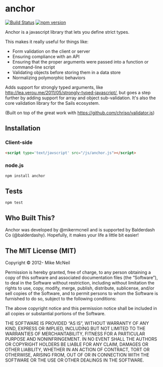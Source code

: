 anchor
======
[![Build Status](https://travis-ci.org/sailsjs/anchor.svg?branch=master)](https://travis-ci.org/sailsjs/anchor)
[![npm version](https://badge.fury.io/js/anchor.svg)](http://badge.fury.io/js/anchor)

Anchor is a javascript library that lets you define strict types.
<!-- err todo: It also helps you validate and normalize the usage of command line scripts and even individual functions. -->

This makes it really useful for things like:
+ Form validation on the client or server
+ Ensuring compliance with an API
+ Ensuring that the proper arguments were passed into a function or command-line script
+ Validating objects before storing them in a data store
+ Normalizing polymorphic behaviors

Adds support for strongly typed arguments, like http://lea.verou.me/2011/05/strongly-typed-javascript/, but goes a step further by adding support for array and object sub-validation.
It's also the core validation library for the Sails ecosystem. 

(Built on top of the great work with https://github.com/chriso/validator.js)

## Installation

### Client-side
```html
<script type='text/javscript' src="/js/anchor.js"></script>
```

### node.js
```bash
npm install anchor
```

<!--

## Basic Usage
```javascript
var anchor = require('anchor');

var userData = 'some string';

// This will guarantee that userData is a string
// If it's not, an error will be thrown
userData = anchor(userData).to('string');

// If you want to handle the error instead of throwing it, use a callback
anchor('something').to("string", function (err) {
  // Err is an error object with a subset of the original data that didn't pass
  // Specifying a callback will prevent an error from being thrown
});

```

## Objects
```javascript

// Limit data to match these requirements
var requirements = anchor({
  name: 'string',
  avatar: {
    path: 'string'
    name: 'string',
    size: 'int',
    type: 'string'
  }
});

// Unvalidated data from the user
var userData = {
  name: 'Elvis',
  avatar: {
    path: '/tmp/2Gf8ahagjg42.jpg',
    name: '2Gf8ahagjg42.jpg',
    size: 382944
    type: 'image/jpeg'
  }
};

// Verify that the userData at least contains your requirements
// It can have EXTRA keys, but it MUST have the keys you specify
anchor(userData).to(requirements);

```

-->

<!--
## Custom rules

Anchor also supports custom validation rules.
```javascript

// Define a compound validation rule using anchor types
anchor.define('file').as({
  name: 'string',
  type: 'string',
  size: 'int',
  type: 'int'
});

// Define a custom rule using a function
anchor.define('supportedFruit').as(function (fruit) {
  return fruit === 'orange' || fruit === 'apple' || fruit === 'grape';
});


// you can use your new validation rules like any standard anchor data type:
anchor(someUserData).to({
  name: 'string',
  avatar: 'file'
});

anchor(someUserData).to({
  fruit: 'supportedFruit'
});
```

We bundled a handful of useful defaults:
```javascript
anchor(someUserData).to({
  id: 'int',
  name: 'string',
  phone: 'phone',
  creditcard: 'creditcard',
  joinDate: 'date',
  email: 'email',
  twitterHandle: 'twitter'
});
```


The example below demonstrates the complete list of supported default data types:
```javascript
anchor(userData).to({
  id: 'int',
  name: 'string',
  phone: 'phone',
  creditcard: 'creditcard',
  joinDate: 'date',
  email: 'email',
  twitterHandle: 'twitter',
  homepage: 'url',
  
  // This requires any data
  someData: {},
  
  // This will require a list of >=0 hex colors
  favoriteColors: ['htmlcolor'],
  
  // This will require a list of >=0 badge objects, as defined:
  badges: [{
    name: 'string',
    // This will require a list of privilege objects, as defined:
    privileges: [{
      id: 'int'
      permission: 'string'
    }]
  }]
});
```


## Functions

> TODO: Support for functions is incomplete.  If you'd like to contribute, please reach out at @balderdashy!

It also has built-in usage to verify the arguments of a function.
This lets you be confident that the arguments are what you expect.
```javascript
$.get = anchor($.get).usage(
  // You can specify multiple usages
  ['urlish',{}, 'function'],
  ['urlish','function'],
  ['urlish',{}],
  ['urlish']
);

// The following usage will throw an error because agasdg is not urlish
$.get('agasdg', {}, function (){})

// You can use the same callback from above in your definition to handle the error yourself
$.get = anchor($.get).usage(
  ['urlish',{}, 'function'],
  ['urlish','function'],
  ['urlish',{}],
  ['urlish'],
  function (err) {
  // Do something about the error here
});
```

### Multiple usages and Argument normalization

But sometimes you want to support several different argument structures.  
And to do that, you have to, either explicitly or implicitly, name those arguments so your function can know which one was which, irrespective of how the arguments are specified.
Here's how you specify multiple usages:

```javascript



// This will create a copy of the function that only allows usage that explicitly declares an id
var getById = anchor(
  function (args) {
    // the args object is constructed based on the arguments and usage you define below
    $.get(args.endpoint, {
      id: args.id
    }, args.done);
  })
  
  // Here you can define your named arguments as temporal custom data types, 
  // each with their OWN validation rules
  .args({
    endpoint: 'urlish',
    id: 'int'
    done: 'function'
  })
  
  // To pass valiation, the user arguments must match at least one of the usages below
  // and each argument must pass its validation definition above
  .usage(
    ['endpoint', 'id', 'done'],
    
    // Callback is optional
    ['endpoint', 'id']
  );
```


### Call it any way you want
Now the cool part.  You can call your new function any of the following ways:

```javascript
$.getById('/user',3,cb);
$.getById('/user',3);
```



## Default values
You can also specify default values.  If it's not required, if a value listed in defaults is undefined, the default value will be substituted.  A value should not have a default AND be required-- one or the other.

Here's an example for an object's keys:
```javascript
anchor(myObj)
  .to({
    id: 'int'
    name: 'string',
    friends: [{
      id: 'int'
    }]
  })
  .defaults({
    name: 'Anonymous',
    friends: [{
      id: 'int',
      name: 'Anonymous'
    }]
  })
```

And here's an example for a function's arguments:
```javascript
anchor(myFunction)
  .args({
    id: 'int',
    options: {}
  })
  .defaults({
    
  }),
  .usage(
    ['id'],
    ['options']
    ['id', 'options']
  );
```




## Asynchronous Usage / Promises
Anchor can also help you normalize your synchronous and asynchronous functions into a uniform api.  It allows you to support both last-argument-callback (Node standard) and promise usage out of the box.

> TODO



## Express/Connect Usage
```javascript
app.use(require('anchor'));

// ...

function createUser (req,res,next) {
  // Any errors will be handled by Express/Connect
  var params = req.anchor.to({
    id: 'int',
    name: 'string'
  });
  
  
  // Do stuff here
  // This could be anything-- we chose to demonstrate a create method 
  // in this case from our favorite ORM, Waterline (http://github.com/mikermcneil/waterline)
   async.auto([
        
      // Create the user itself
      user: User.create(params).done,
      
      // Grant permission for the user to administer itself
      permission: Permission.create({
        targetModel : 'user',
        targetId    : params.id,
        UserId      : params.id,
      }).done
      
    ], function (err, results) {
    
      // Just basic usage, but this prevents you from dealing with non-existent values and null pointers
      // both when providing a consistent API on the server-side 
      // AND when marshalling server-sent data on the client-side
      // i.e. this sucks: user.friends && user.friends.length && user.friends[0] && user.friends[0].id
      var user = res.anchor(results.user).to({
        id: 'int',
        name: 'string',
        email: 'email',
        friends: [{
          id: 'int',
          name: 'string',
          email: 'string'
        }]
      });
      
      // Respond with JSON
      // Could just pass the user object, 
      // but in this case we're demonstrating a custom mapping 
      // (like you might use to implement a custom, predefined API)
      // You can safely know all the .'s you're using won't result in any errors, since you validated this above
      res.json({
        user_id           : user.id,
        user_full_name    : user.name,
        user_email_address: user.email,
        friends           : user.friends
      });
  });
  
}
```


## Sails Usage

Anchor is bundled with Sails.  You can use anchor in Sails just like you would with the connect/express middleware integration, but you can also take an advantage of the extended functionality as seen below.

Here's an example of how you might right your `create()` action to comply with a predefined API in Sails using built-in Anchor integration:
> Note: In practice, you'd want to pull the function that creates the user and the permission out and put it in your model file, overriding the default User.create() behaviour.

```javascript
// UserController.js

var UserController = {
  create: {
    
    // Marshal the request 
    request   : {
      id    : 'int',
      name  : 'string'
    },
    
    // Marshal the response to use the predetermined API
    response  : {
      user_id             : 'user.id'
      user_full_name      : 'user.name'
      user_email_address  : 'user.email'
      friends             : 'user.friends'
    },
    
    // Define an arbitrarily named attribute that will be used in response
    // and the function that will populate it
    // The function will be called with the entire request object as the first parameter
    // Expects a callback like: function (err, result) {}   [where result === user]
    user      : User.create

  }
};
module.exports = UserController;

```

The model validation also uses anchor:
```javascript
// User.js
var User = {
  adapter: 'mongo',
  
  attributes: {
    id: 'int',
    name: 'string',
    email: 'email',
    friends: [{
      id: 'int',
      name: 'string',
      email: 'string'
    }]
  },
  
  // Create a user, but also create the permission for it to manage itself
  create: function (values,cb) {
    
    async.auto({
      
      // Create the user itself
      user: User.create(values).done,
      
      // Grant permission for the user to administer itself
      permission: Permission.create({
        targetModel : 'user',
        targetId    : values.id,
        UserId      : values.id,
      }).done
      
    ], function (err, results) {
      cb(err, results.user);
    });
  }
};
module.exports = User;

```

-->

## Tests
```
npm test
```


## Who Built This?
Anchor was developed by @mikermcneil and is supported by Balderdash Co (@balderdashy).
Hopefully, it makes your life a little bit easier!


The MIT License (MIT)
--

Copyright © 2012- Mike McNeil

Permission is hereby granted, free of charge, to any person obtaining a copy of this software and associated documentation files (the “Software”), to deal in the Software without restriction, including without limitation the rights to use, copy, modify, merge, publish, distribute, sublicense, and/or sell copies of the Software, and to permit persons to whom the Software is furnished to do so, subject to the following conditions:

The above copyright notice and this permission notice shall be included in all copies or substantial portions of the Software.

THE SOFTWARE IS PROVIDED “AS IS”, WITHOUT WARRANTY OF ANY KIND, EXPRESS OR IMPLIED, INCLUDING BUT NOT LIMITED TO THE WARRANTIES OF MERCHANTABILITY, FITNESS FOR A PARTICULAR PURPOSE AND NONINFRINGEMENT. IN NO EVENT SHALL THE AUTHORS OR COPYRIGHT HOLDERS BE LIABLE FOR ANY CLAIM, DAMAGES OR OTHER LIABILITY, WHETHER IN AN ACTION OF CONTRACT, TORT OR OTHERWISE, ARISING FROM, OUT OF OR IN CONNECTION WITH THE SOFTWARE OR THE USE OR OTHER DEALINGS IN THE SOFTWARE.
